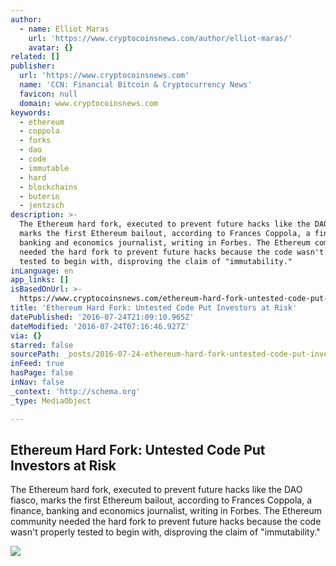 ```yaml
---
author:
  - name: Elliot Maras
    url: 'https://www.cryptocoinsnews.com/author/elliot-maras/'
    avatar: {}
related: []
publisher:
  url: 'https://www.cryptocoinsnews.com'
  name: 'CCN: Financial Bitcoin & Cryptocurrency News'
  favicon: null
  domain: www.cryptocoinsnews.com
keywords:
  - ethereum
  - coppola
  - forks
  - dao
  - code
  - immutable
  - hard
  - blockchains
  - buterin
  - jentzsch
description: >-
  The Ethereum hard fork, executed to prevent future hacks like the DAO fiasco,
  marks the first Ethereum bailout, according to Frances Coppola, a finance,
  banking and economics journalist, writing in Forbes. The Ethereum community
  needed the hard fork to prevent future hacks because the code wasn't properly
  tested to begin with, disproving the claim of "immutability."
inLanguage: en
app_links: []
isBasedOnUrl: >-
  https://www.cryptocoinsnews.com/ethereum-hard-fork-untested-code-put-investors-risk/
title: 'Ethereum Hard Fork: Untested Code Put Investors at Risk'
datePublished: '2016-07-24T21:09:10.965Z'
dateModified: '2016-07-24T07:16:46.927Z'
via: {}
starred: false
sourcePath: _posts/2016-07-24-ethereum-hard-fork-untested-code-put-investors-at-risk.md
inFeed: true
hasPage: false
inNav: false
_context: 'http://schema.org'
_type: MediaObject

---
```

<article style=""><h1>Ethereum Hard Fork: Untested Code Put Investors at Risk</h1><p>The Ethereum hard fork, executed to prevent future hacks like the DAO fiasco, marks the first Ethereum bailout, according to Frances Coppola, a finance, banking and economics journalist, writing in Forbes. The Ethereum community needed the hard fork to prevent future hacks because the code wasn't properly tested to begin with, disproving the claim of "immutability."</p><img src="https://www.cryptocoinsnews.com/wp-content/uploads/2016/07/Balancing-risk.jpg" /></article>